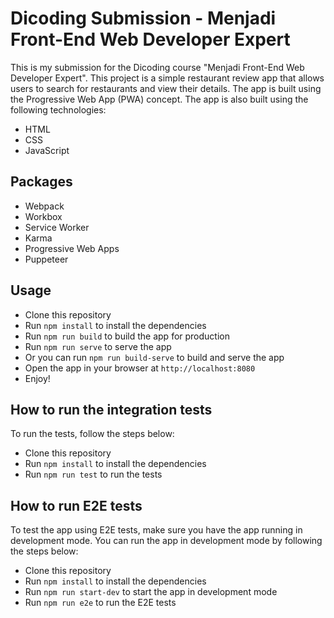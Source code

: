 # Dicoding Submission - Menjadi Front-End Web Developer Expert
This is my submission for the Dicoding course "Menjadi Front-End Web Developer Expert". This project is a simple restaurant review app that allows users to search for restaurants and view their details. The app is built using the Progressive Web App (PWA) concept. The app is also built using the following technologies:
- HTML
- CSS
- JavaScript

## Packages
- Webpack
- Workbox
- Service Worker
- Karma
- Progressive Web Apps
- Puppeteer

## Usage
* Clone this repository
* Run `npm install` to install the dependencies
* Run `npm run build` to build the app for production
* Run `npm run serve` to serve the app
* Or you can run `npm run build-serve` to build and serve the app
* Open the app in your browser at `http://localhost:8080`
* Enjoy!

## How to run the integration tests
To run the tests, follow the steps below:
* Clone this repository
* Run `npm install` to install the dependencies
* Run `npm run test` to run the tests

## How to run E2E tests
To test the app using E2E tests, make sure you have the app running in development mode. You can run the app in development mode by following the steps below:
* Clone this repository
* Run `npm install` to install the dependencies
* Run `npm run start-dev` to start the app in development mode
* Run `npm run e2e` to run the E2E tests

